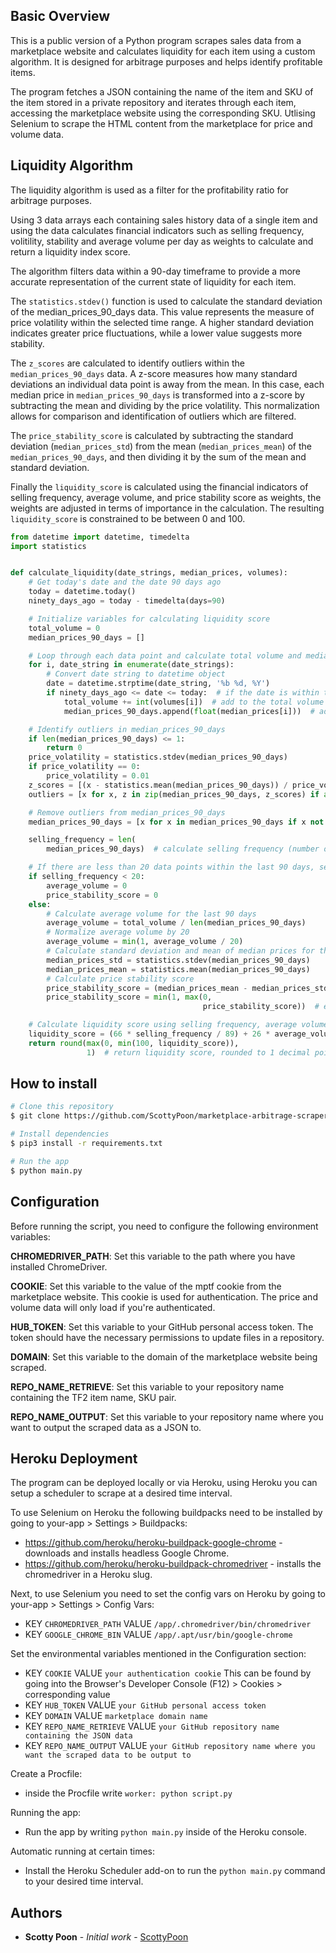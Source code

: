 ## Basic Overview
This is a public version of a Python program scrapes sales data from a marketplace website and calculates liquidity for each item using a custom algorithm. It is designed for arbitrage purposes and helps identify profitable items.

The program fetches a JSON containing the name of the item and SKU of the item stored in a private repository and iterates through each item, accessing the marketplace website using the corresponding SKU. Utlising Selenium to scrape the HTML content from the marketplace for price and volume data. 

## Liquidity Algorithm
The liquidity algorithm is used as a filter for the profitability ratio for arbitrage purposes. 

Using 3 data arrays each containing sales history data of a single item and using the data calculates financial indicators such as selling frequency, volitility, stability and average volume per day as weights to calculate and return a liquidity index score. 

The algorithm filters data within a 90-day timeframe to provide a more accurate representation of the current state of liquidity for each item. 

The ```statistics.stdev()``` function is used to calculate the standard deviation of the median_prices_90_days data. This value represents the measure of price volatility within the selected time range. A higher standard deviation indicates greater price fluctuations, while a lower value suggests more stability.

The ```z_scores``` are calculated to identify outliers within the ```median_prices_90_days``` data. A z-score measures how many standard deviations an individual data point is away from the mean. In this case, each median price in ```median_prices_90_days``` is transformed into a z-score by subtracting the mean and dividing by the price volatility. This normalization allows for comparison and identification of outliers which are filtered.

The ```price_stability_score``` is calculated by subtracting the standard deviation (```median_prices_std```) from the mean (```median_prices_mean```) of the ```median_prices_90_days```, and then dividing it by the sum of the mean and standard deviation.

Finally the ```liquidity_score``` is calculated using the financial indicators of selling frequency, average volume, and price stability score as weights, the weights are adjusted in terms of importance in the calculation. The resulting ```liquidity_score``` is constrained to be between 0 and 100.


```python
from datetime import datetime, timedelta
import statistics


def calculate_liquidity(date_strings, median_prices, volumes):
    # Get today's date and the date 90 days ago
    today = datetime.today()
    ninety_days_ago = today - timedelta(days=90)

    # Initialize variables for calculating liquidity score
    total_volume = 0
    median_prices_90_days = []

    # Loop through each data point and calculate total volume and median prices for the last 90 days
    for i, date_string in enumerate(date_strings):
        # Convert date string to datetime object
        date = datetime.strptime(date_string, '%b %d, %Y')
        if ninety_days_ago <= date <= today:  # if the date is within the last 90 days
            total_volume += int(volumes[i])  # add to the total volume
            median_prices_90_days.append(float(median_prices[i]))  # add to the list of median prices

    # Identify outliers in median_prices_90_days
    if len(median_prices_90_days) <= 1:
        return 0
    price_volatility = statistics.stdev(median_prices_90_days)
    if price_volatility == 0:
        price_volatility = 0.01
    z_scores = [(x - statistics.mean(median_prices_90_days)) / price_volatility for x in median_prices_90_days]
    outliers = [x for x, z in zip(median_prices_90_days, z_scores) if abs(z) > 3]

    # Remove outliers from median_prices_90_days
    median_prices_90_days = [x for x in median_prices_90_days if x not in outliers]

    selling_frequency = len(
        median_prices_90_days)  # calculate selling frequency (number of data points within last 90 days)

    # If there are less than 20 data points within the last 90 days, set average_volume and price_stability_score to 0
    if selling_frequency < 20:
        average_volume = 0
        price_stability_score = 0
    else:
        # Calculate average volume for the last 90 days
        average_volume = total_volume / len(median_prices_90_days)
        # Normalize average volume by 20
        average_volume = min(1, average_volume / 20)
        # Calculate standard deviation and mean of median prices for the last 90 days
        median_prices_std = statistics.stdev(median_prices_90_days)
        median_prices_mean = statistics.mean(median_prices_90_days)
        # Calculate price stability score
        price_stability_score = (median_prices_mean - median_prices_std) / (median_prices_mean + median_prices_std)
        price_stability_score = min(1, max(0,
                                           price_stability_score))  # ensure that price stability score is between 0 and 1

    # Calculate liquidity score using selling frequency, average volume, and price stability score
    liquidity_score = (66 * selling_frequency / 89) + 26 * average_volume + 8 * price_stability_score
    return round(max(0, min(100, liquidity_score)),
                 1)  # return liquidity score, rounded to 1 decimal point and between 0 and 100
```

## How to install
```bash
# Clone this repository
$ git clone https://github.com/ScottyPoon/marketplace-arbitrage-scraper

# Install dependencies
$ pip3 install -r requirements.txt

# Run the app
$ python main.py
```

## Configuration

Before running the script, you need to configure the following environment variables:

**CHROMEDRIVER_PATH**: Set this variable to the path where you have installed ChromeDriver.

**COOKIE**: Set this variable to the value of the mptf cookie from the marketplace website. This cookie is used for authentication. The price and volume data will only load if you're authenticated.

**HUB_TOKEN**: Set this variable to your GitHub personal access token. The token should have the necessary permissions to update files in a repository.

**DOMAIN**: Set this variable to the domain of the marketplace website being scraped.

**REPO_NAME_RETRIEVE**: Set this variable to your repository name containing the TF2 item name, SKU pair. 

**REPO_NAME_OUTPUT**: Set this variable to your repository name where you want to output the scraped data as a JSON to.


## Heroku Deployment
The program can be deployed locally or via Heroku, using Heroku you can setup a scheduler to scrape at a desired time interval.

To use Selenium on Heroku the following buildpacks need to be installed by going to your-app > Settings > Buildpacks:
* https://github.com/heroku/heroku-buildpack-google-chrome - downloads and installs headless Google Chrome.
* https://github.com/heroku/heroku-buildpack-chromedriver - installs the chromedriver in a Heroku slug.

Next, to use Selenium you need to set the config vars on Heroku by going to your-app > Settings > Config Vars:
* KEY ```CHROMEDRIVER_PATH``` VALUE ```/app/.chromedriver/bin/chromedriver```
* KEY ```GOOGLE_CHROME_BIN``` VALUE ```/app/.apt/usr/bin/google-chrome```

Set the environmental variables mentioned in the Configuration section:
* KEY ```COOKIE``` VALUE ```your authentication cookie``` This can be found by going into the Browser's Developer Console (F12) > Cookies > corresponding value
* KEY ```HUB_TOKEN``` VALUE ```your GitHub personal access token```
* KEY ```DOMAIN``` VALUE ```marketplace domain name```
* KEY ```REPO_NAME_RETRIEVE``` VALUE ```your GitHub repository name containing the JSON data```
* KEY ```REPO_NAME_OUTPUT``` VALUE ```your GitHub repository name where you want the scraped data to be output to```

Create a Procfile:
* inside the Procfile write ```worker: python script.py```

Running the app:
* Run the app by writing ```python main.py``` inside of the Heroku console.

Automatic running at certain times:
* Install the Heroku Scheduler add-on to run the ```python main.py``` command to your desired time interval.

## Authors

* **Scotty Poon** - *Initial work* - [ScottyPoon](https://github.com/ScottyPoon)

